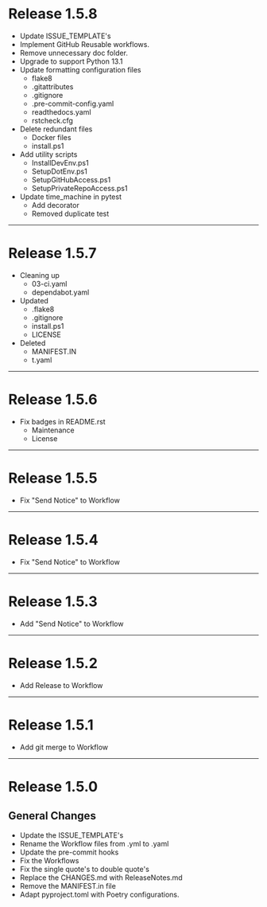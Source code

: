 # Release 1.5.8

- Update ISSUE_TEMPLATE's
- Implement GitHub Reusable workflows.
- Remove unnecessary doc folder.
- Upgrade to support Python 13.1
- Update formatting configuration files
  - flake8
  - .gitattributes
  - .gitignore
  - .pre-commit-config.yaml
  - readthedocs.yaml
  - rstcheck.cfg
- Delete redundant files
  - Docker files
  - install.ps1
- Add utility scripts
  - InstallDevEnv.ps1
  - SetupDotEnv.ps1
  - SetupGitHubAccess.ps1
  - SetupPrivateRepoAccess.ps1
- Update time_machine in pytest
  - Add decorator
  - Removed duplicate test

______________________________________________________________________

# Release 1.5.7

- Cleaning up
  - 03-ci.yaml
  - dependabot.yaml
- Updated
  - .flake8
  - .gitignore
  - install.ps1
  - LICENSE
- Deleted
  - MANIFEST.IN
  - t.yaml

______________________________________________________________________

# Release 1.5.6

- Fix badges in README.rst
  - Maintenance
  - License

______________________________________________________________________

# Release 1.5.5

- Fix "Send Notice" to Workflow

______________________________________________________________________

# Release 1.5.4

- Fix "Send Notice" to Workflow

______________________________________________________________________

# Release 1.5.3

- Add "Send Notice" to Workflow

______________________________________________________________________

# Release 1.5.2

- Add Release to Workflow

______________________________________________________________________

# Release 1.5.1

- Add git merge to Workflow

______________________________________________________________________

# Release 1.5.0

## General Changes

- Update the ISSUE_TEMPLATE's
- Rename the Workflow files from .yml to .yaml
- Update the pre-commit hooks
- Fix the Workflows
- Fix the single quote's to double quote's
- Replace the CHANGES.md with ReleaseNotes.md
- Remove the MANIFEST.in file
- Adapt pyproject.toml with Poetry configurations.
